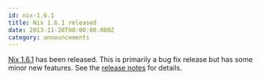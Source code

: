 ```yaml
---
id: nix-1.6.1
title: Nix 1.6.1 released
date: 2013-11-28T00:00:00.000Z
category: announcements
---
```


[Nix 1.6.1](https://hydra.nixos.org/release/nix/nix-1.6.1) has been released. This is primarily a bug fix release but has some minor new features. See the [release notes](/manual/nix/stable/release-notes/rl-1.6.1.html) for details.
